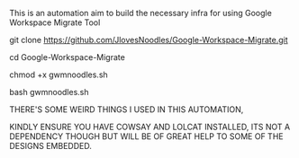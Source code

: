 This is an automation aim to build the necessary infra for using Google Workspace Migrate Tool


git clone https://github.com/JlovesNoodles/Google-Workspace-Migrate.git

cd Google-Workspace-Migrate


chmod +x gwmnoodles.sh


bash gwmnoodles.sh




THERE'S SOME WEIRD THINGS I USED IN THIS AUTOMATION,

KINDLY ENSURE YOU HAVE COWSAY AND LOLCAT INSTALLED, ITS NOT A DEPENDENCY THOUGH BUT WILL BE OF GREAT HELP TO SOME OF THE DESIGNS EMBEDDED.
